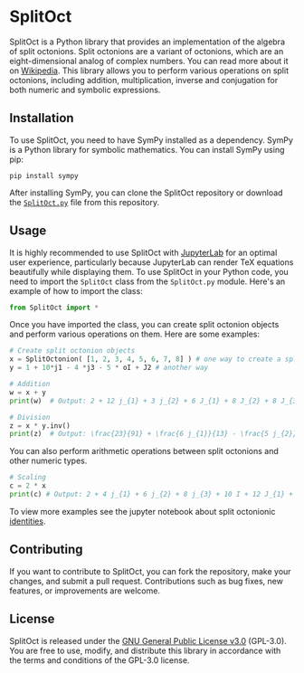 # SplitOct

SplitOct is a Python library that provides an implementation of the algebra of split octonions. Split octonions are a variant of octonions, which are an eight-dimensional analog of complex numbers. You can read more about it on [Wikipedia](https://en.wikipedia.org/wiki/Split-octonions). This library allows you to perform various operations on split octonions, including addition, multiplication, inverse and conjugation for both numeric and symbolic expressions.

## Installation

To use SplitOct, you need to have SymPy installed as a dependency. SymPy is a Python library for symbolic mathematics. You can install SymPy using pip:

```
pip install sympy
```

After installing SymPy, you can clone the SplitOct repository or download the [`SplitOct.py`](https://github.com/EQUINOX24/SplitOct/blob/master/src/SplitOct.py) file from this repository.

## Usage

It is highly recommended to use SplitOct with [JupyterLab](https://jupyterlab.readthedocs.io/) for an optimal user experience, particularly because JupyterLab can render TeX equations beautifully while displaying them. To use SplitOct in your Python code, you need to import the `SplitOct` class from the `SplitOct.py` module. Here's an example of how to import the class:

```python
from SplitOct import *
```

Once you have imported the class, you can create split octonion objects and perform various operations on them. Here are some examples:

```python
# Create split octonion objects
x = SplitOctonion( [1, 2, 3, 4, 5, 6, 7, 8] ) # one way to create a split octonionic number
y = 1 + 10*j1 - 4 *j3 - 5 * oI + J2 # another way

# Addition
w = x + y
print(w)  # Output: 2 + 12 j_{1} + 3 j_{2} + 6 J_{1} + 8 J_{2} + 8 J_{3}

# Division
z = x * y.inv()
print(z)  # Output: \frac{23}{91} + \frac{6 j_{1}}{13} - \frac{5 j_{2}}{91} + \frac{72 j_{3}}{91} - \frac{15 I}{91} + \frac{34 J_{1}}{91} + \frac{125 J_{2}}{91} - \frac{60 J_{3}}{91}
```

You can also perform arithmetic operations between split octonions and other numeric types.

```python
# Scaling
c = 2 * x 
print(c) # Output: 2 + 4 j_{1} + 6 j_{2} + 8 j_{3} + 10 I + 12 J_{1} + 14 J_{2} + 16 J_{3}
```

To view more examples see the jupyter notebook about split octonionic [identities](https://github.com/EQUINOX24/SplitOct/blob/master/src/nb0_splitoct_identities.ipynb).

## Contributing

If you want to contribute to SplitOct, you can fork the repository, make your changes, and submit a pull request. Contributions such as bug fixes, new features, or improvements are welcome.

## License

SplitOct is released under the [GNU General Public License v3.0](https://www.gnu.org/licenses/gpl-3.0.en.html) (GPL-3.0). You are free to use, modify, and distribute this library in accordance with the terms and conditions of the GPL-3.0 license.
